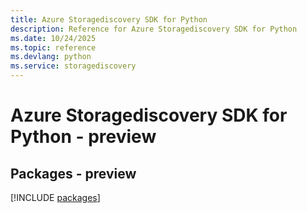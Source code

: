 ```yaml
---
title: Azure Storagediscovery SDK for Python
description: Reference for Azure Storagediscovery SDK for Python
ms.date: 10/24/2025
ms.topic: reference
ms.devlang: python
ms.service: storagediscovery
---
```

# Azure Storagediscovery SDK for Python - preview
## Packages - preview
[!INCLUDE [packages](storagediscovery-index.md)]